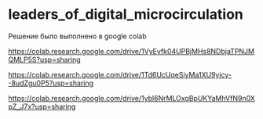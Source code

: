 # leaders_of_digital_microcirculation
Решение было выполнено в google colab

https://colab.research.google.com/drive/1VyEyfk04UPBjMHs8NDbjaTPNJMQMLP5S?usp=sharing

https://colab.research.google.com/drive/1Td6UcUqeSiyMa1XU9yjcy--8udZgu0P5?usp=sharing

https://colab.research.google.com/drive/1ybl6NrMLOxqBpUKYaMhVfN9n0XpZ_J7x?usp=sharing
